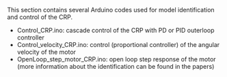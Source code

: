 This section contains several Arduino codes used for model identification and control of the CRP. 

  - Control_CRP.ino: cascade control of the CRP with PD or PID outerloop controller
  - Control_velocity_CRP.ino: control (proportional controller) of the angular velocity of the motor
  - OpenLoop_step_motor_CRP.ino: open loop step response of the motor (more information about the identification can be found in the papers)
